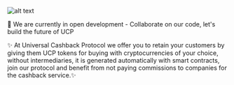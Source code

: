 
![alt text](https://blog.rtbmind.com/wp-content/uploads/2020/03/blockchain-portada-1024x209.jpg)

🌱 We are currently in open development - Collaborate on our code, let's build the future of UCP

 ✨ At Universal Cashback Protocol we offer you to retain your customers by giving them UCP tokens for buying with cryptocurrencies of your choice,
 without intermediaries, it is generated automatically with smart contracts,
 join our protocol and benefit from not paying commissions to companies for the cashback service.✨ 

